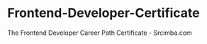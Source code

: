 # Frontend-Developer-Certificate
The Frontend Developer Career Path Certificate - Srcimba.com

<img src="" alt="" />
